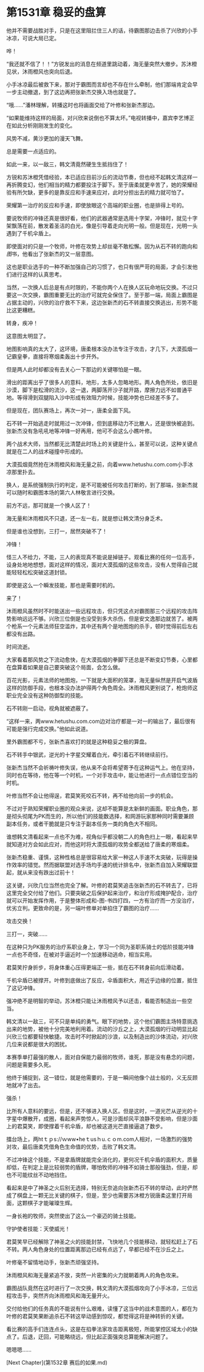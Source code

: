 # 第1531章 稳妥的盘算

他并不需要战胜对手，只是在这里阻拦住三人的话，待霸图那边击杀了兴欣的小手冰凉，可说大局已定。

哗！

“我还就不信了！！”方锐发出的消息在频道里跳动着，海无量突然大撤步。苏沐橙见状，沐雨橙风也突向后退。

小手冰凉最后被救下来，那对于霸图而言却也不存在什么牵制，他们那端肯定会早一步主动撤退，到了这边再把张新杰交换入场也就是了。

“哦……”潘林理解，转播这时也将画面交给了叶修和张新杰那边。

“如果能维持这样的局面，对兴欣来说倒也不算太坏。”电视转播中，嘉宾李艺博正在如此分析刚刚发生的变化。

风势不减，黄沙更加的漫天飞舞。

总是需要一点适应的。

如此一来，以一敌三，韩文清竟然硬生生抵挡住了！

方锐和苏沐橙凭借经验，本已适应目前沙丘的流动节奏，但也经不起韩文清这样一再折腾变幻，他们相当的精力都要投注于脚下。至于唐柔就更辛苦了，她的荣耀经验有所欠缺，更多的是靠反应和手速来应对，此时分担出去的精力就可怕了。

荣耀第一治疗的反应和手速，即使放眼这个高端的职业圈，也是排得上号的。

要说牧师的冲锋还真是很好看，他们的武器通常是选用十字架，冲锋时，就见十字架飘荡在前，散发着圣洁的白光，像是引导着走向光明一般。但是现在，光明一头遇到了千机伞盾上。

即使面对的只是一个牧师，叶修在攻势上却丝毫不敢松懈。因为从石不转的跑向和*图*书，他看出了张新杰的又一层意图。

这也是职业选手的一种不断加强自己的习惯了，也只有很严苛的局面，才会引发他们进行这样的认真思考。

当然，一次换人后总是有点时限的，不能你两个人在换人区玩命地玩交换。不过只要这一次交换，霸图重要无比的治疗可就完全保住了。至于那一端，局面上霸图是占据主动的，兴欣的治疗救不下来，这边张新杰的石不转直接交换逃出，形势不能比这更糟糕。

转身，疾冲！

这意图太明显了。

地图影响真的太大了，这环境，唐柔根本没办法专注于攻击，才几下，大漠孤烟一记霸皇拳，直接将寒烟柔轰出十步开外。

但是两人此时却都没有去关心一下那边的关键哪怕是一眼。

滑出的距离出乎了很多人的意料，地形，太多人忽略地形。两人角色所处，依旧是沙漠，脚下是松滑的流沙，这一退，两脚荡开沙子就开路，摩擦力远不如普通平地。等得滑到双腿陷入沙中形成有效阻力时候，技能冲势也已经差不多了。

但是现在，团队赛场上，再次一对一，唐柔全面下风。

石不转一开始逃走时就用过一次冲锋，但到底移动力不比散人，还是很快被追到。张新杰没有急吼吼地等冲锋一好再用，他可不会这么小瞧叶修。

两个战术大师，当然都无比清楚此时场上的关键是什么，甚至可以说，这种关键点就是在二人的战术碰撞中形成的。

大漠孤烟竟然抢在沐雨橙风和海无量之前，向着www.hetushu.com.com小手冰凉那里扑去。

换人，是系统强制执行的判定，是不可能被任何攻击打断的，到了那端，张新杰就可以随时和霸图本场的第六人林敬言进行交换。

前方不远，那可就是一个换人区了！

海无量和沐雨橙风不只退，还一左一右，就是想让韩文清分身乏术。

但是谁也没想到，三打一，居然突破不了！

冲锋！

怪三人不给力，不能，三人的表现真不能说是掉链子。观看比赛的任何一位高手，设身处地地想想，面对这样的情况，面对大漠孤烟的这些攻击，没有人觉得自己就能轻轻松松突破这道封锁。

即使是这么一个瞬发技能，那也是需要时机的。

来了！

沐雨橙风虽然时不时能送出一些远程攻击，但只凭这点对霸图那三个远程的攻击阵势影响远远不够。兴欣三位倒是也没受到多大杀伤，但是安文逸那边就苦了。被两个枪系一个元素法师狂空滥炸，其中还有两个是地图炮的杀手，顿时觉得前后左右都没有出路。

时间流逝。

大家看着那风势之下流动愈快，在大漠孤烟的拳脚下还总是不断变幻节奏，心里都在盘算着如果是自己要突破这个局面，会怎么做。

百花光影，元素法师的地图炮，一下就是大面积的笼罩，海无量纵然是开启气波盾这样的防御手段，也根本没办法护得两个角色周全。沐雨橙风更别说了，枪炮师这职业完全没有这种防御型的技能。

石不转刚一启动，视角就被遮蔽了。

“这样一来，两www.hetushu.com.com边对治疗都是一对一的输出了，最后很有可能是强行完成交换。”他如此说道。

里外霸图都不亏，张新杰喜欢打的就是这种稳妥之极的算盘。

石不转手中银武，逆光的十字星交耀着白光，牵引着石不转继续前行。

张新杰当然不会祈祷叶修失误，他从来不会将希望寄予在这种运气上。他在坚持，同时也在等待，他在等一个时机，一个对手攻击中，能让他进行一点点错位空当的时机。

叶修当然不会让他得逞，君莫笑死咬石不转，再不给他向前一步的机会。

不过对于熟知荣耀职业圈的观众来说，这却不能算是太新鲜的画面。职业角色，那是彻头彻尾为PK而生的，所以他们的技能数选择，和网游玩家那种同时需要兼顾副本任务，或者干脆就是只专注于副本任务一类的角色大不相同。

谁想韩文清看起来一点也不为难，视角似乎都没朝二人的角色扫上一眼，看起来早就知道对方会如此应对，而他这时将大漠孤烟的攻势全都送给了唐柔的寒烟柔。

张新杰稳重、谨慎，这种性格总是很容易给大家一种这人手速不太突破，玩得是操作效率的错觉。然而据联盟对选手场均手速的统计排名中，张新杰自加入荣耀联盟起，就从来没有跌出过前十！

这关键，兴欣几位当然也完全了解。叶修的君莫笑追击张新杰的石不转去了，已将这里完全交付给了他们。只要突破之后保护起来治疗，和治疗形成掩护配合，治疗就可以开始发挥作用，于是整体形成和-图-书四打四，一方有治疗而一方没治疗，优劣立判。更致命的是，另一端叶修单对单掐住了霸图的治疗……

攻击交换！

三打一，突破……

在这种只为PK服务的治疗系职业身上，学习一个同为圣职系骑士的低阶技能冲锋一点也不奇怪，在被对手逼近时一个加速移动逃命，相当实用。

君莫笑拧身折步，将身体重心压得更端正一些，抵在石不转身前向后滑动着。

千机伞盾已被撑开。叶修到底做出了反应，伞盾面积大，用近乎边缘的位置，抵住了这记冲锋。

强冲绝不是明智的举动，苏沐橙只能让沐雨橙风予以还击，看能否制造出一些空当。

韩文清以一敌三，可不只是单纯的勇气。眼下的地势，这个他们霸图主场特意挑选出来的地势，被他十分完美地利用着。流动的沙丘之上，大漠孤烟的行动明显比起兴欣三位都要轻快敏捷。攻击时不时掀起的沙浪，以及制造出的沙体流动，对兴欣几位来说都是很大的困扰。

本赛季单打最强的散人，面对自保能力最弱的牧师，谁死，那是没有悬念的问题，问题是需要多久死。

他终于捕捉到，这一错位，就是他需要的，于是一瞬间他像个战士般的，义无反顾地就冲了出去。

强杀！

比所有人意料的要远，但是，还不够进入换人区。但是这时，一道光芒从逆光的十字星中爆散开，成圈，看起来声势惊人，可是沙面却风平浪静不受影响，但是沙面上的君莫笑，即使撑着千机伞盾，却也被这道光芒直接逼退了数步。

擂台场上，两htｔｐs://ｗww•heｔusｈu.ｃｏm.com人相对，一场激烈的强势对攻，最后唐柔凭借角色生命值的优势，击败了韩文清。

不过冲锋这个技能，不是拿盾牌就能完全消化的，更何况千机伞盾的面积大，质量却低，在判定上是比较弱势的盾牌，哪怕牧师的冲锋不如骑士那般强劲，但是，却也不可能纹丝不动地挡住。

看起来是中了神圣之火后别无选择，特别无奈追向张新杰石不转的举动，此时俨然成了棋盘上一颗无比关键的棋子，但是，至少也需要苏沐橙方锐唐柔这里打开局面，这颗棋子才能璀璨生辉。

一身长袍的牧师，突然使出了这么一个豪迈的骑士技能。

守护使者技能：天使威光！

君莫笑早已经解除了神圣之火的技能封禁，飞快地几个技能移动，就轻松赶上了石不转。两人角色身处的位置距离那边已经有点远了，早都已经不在沙丘之上。

叶修毫不留情地动手，张新杰顽强坚持。

沐雨橙风和海无量紧追不放，突然一片密集的火力就朝着两人的角色攻来。

霸图战队竟然在这时进行了一次交换，韩文清的大漠孤烟攻向了小手冰凉，三位远程攻击手，突然齐向沐雨橙风和海无量开火。

交付给他们的任务真的不能说有什么艰难，读懂了这当中的战术意图的人，都在为叶修的君莫笑果断追杀石不转这举动感到惊叹，都觉得这将是神转折的关键。

看比赛的高手们连连点头，这是在掐拳法家攻击距离极短，所能掌控区域太小的缺点了。后退，迂回，可能略绕远，但比起正面强突总算能解决问题了。

嗯嗯嗯……



[Next Chapter](第1532章 赛后的如果.md)